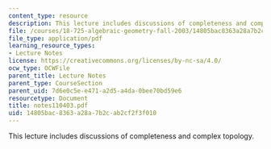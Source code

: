 ```yaml
---
content_type: resource
description: This lecture includes discussions of completeness and complex topology.
file: /courses/18-725-algebraic-geometry-fall-2003/14805bac8363a28a7b2cab2cf2f3f010_notes110403.pdf
file_type: application/pdf
learning_resource_types:
- Lecture Notes
license: https://creativecommons.org/licenses/by-nc-sa/4.0/
ocw_type: OCWFile
parent_title: Lecture Notes
parent_type: CourseSection
parent_uid: 7d6e0c5e-e471-a2d5-a4da-0bee70bd59e6
resourcetype: Document
title: notes110403.pdf
uid: 14805bac-8363-a28a-7b2c-ab2cf2f3f010
---
```

This lecture includes discussions of completeness and complex topology.